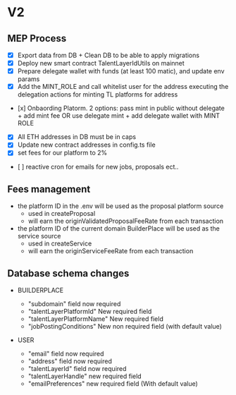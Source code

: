 # V2


## MEP Process

- [x] Export data from DB + Clean DB to be able to apply migrations
- [x] Deploy new smart contract TalentLayerIdUtils on mainnet
- [x] Prepare delegate wallet with funds (at least 100 matic), and update env params
- [x] Add the MINT_ROLE and call whitelist user for the address executing the delegation actions for minting TL platforms for address
- [x] Onbaording Platorm. 2 options: pass mint in public without delegate + add mint fee OR use delegate mint + add delegate wallet with MINT ROLE
- [x] All ETH addresses in DB must be in caps
- [x] Update new contract addresses in config.ts file
- [x] set fees for our platform to 2%
- [ ] reactive cron for emails for new jobs, proposals ect..

## Fees management

- the platform ID in the .env will be used as the proposal platform source
    - used in createProposal
    - will earn the originValidatedProposalFeeRate from each transaction
- the platform ID of the current domain BuilderPlace will be used as the service source
    - used in createService
    - will earn the originServiceFeeRate from each transaction

## Database schema changes
- 	BUILDERPLACE
     - "subdomain" field now required
     - "talentLayerPlatformId" New required field 
     - "talentLayerPlatformName" New required field
     - "jobPostingConditions" New non required field (with default value)

- 	USER
      - "email" field now required
      - "address" field now required
      - "talentLayerId" field now required
      - "talentLayerHandle" new required field
      - "emailPreferences" new required field (With default value)
